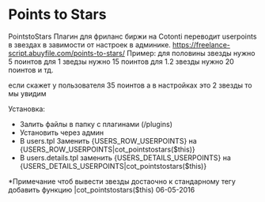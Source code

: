 # Points to Stars
PointstoStars Плагин для фриланс биржи на Cotonti переводит userpoints в звездах в завимости от настроек в админике.
https://freelance-script.abuyfile.com/points-to-stars/
Пример:
для половины звезды нужно 5 поинтов
для 1 зведзы нужно 15 поинтов
для 1.2 звезды нужно 20 поинтов и тд.

если скажет у пользователя 35 поинтов а в настройках это 2 звезды то мы увидим

Установка:
* Залить файлы в папку с плагинами (/plugins)
* Установить через админ
* В users.tpl Заменить {USERS_ROW_USERPOINTS} на {USERS_ROW_USERPOINTS|cot_pointstostars($this)}
* В users.details.tpl заменить {USERS_DETAILS_USERPOINTS} на {USERS_DETAILS_USERPOINTS|cot_pointstostars($this)}

*Примечание чтоб вывести звезды достаочно к стандарному тегу добавить функцию |cot_pointstostars($this)
06-05-2016
